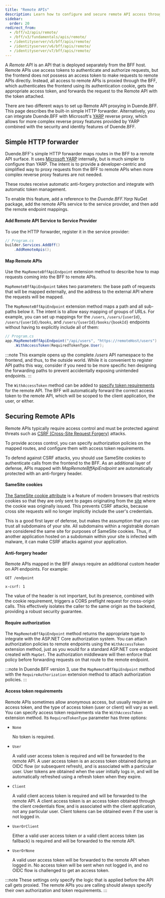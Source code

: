 ```yaml
---
title: "Remote APIs"
description: Learn how to configure and secure remote API access through BFF using HTTP forwarding and token management.
sidebar:
  order: 20
redirect_from:
  - /bff/v2/apis/remote/
  - /bff/v3/fundamentals/apis/remote/
  - /identityserver/v5/bff/apis/remote/
  - /identityserver/v6/bff/apis/remote/
  - /identityserver/v7/bff/apis/remote/
---
```


A _Remote API_ is an API that is deployed separately from the BFF host. Remote APIs use access tokens to authenticate and authorize requests, but the frontend does not possess an access token to make requests to remote APIs directly. Instead, all access to remote APIs is proxied through the BFF, which authenticates the frontend using its authentication cookie, gets the appropriate access token, and forwards the request to the Remote API with the token attached.

There are two different ways to set up Remote API proxying in Duende.BFF. This page describes the built-in simple HTTP forwarder. Alternatively, you can integrate Duende.BFF with Microsoft's [YARP](/bff/fundamentals/apis/yarp) reverse proxy, which allows for more complex reverse proxy features provided by YARP combined with the security and identity features of Duende.BFF.

## Simple HTTP forwarder

Duende.BFF's simple HTTP forwarder maps routes in the BFF to a remote API surface. It uses [Microsoft YARP](https://github.com/microsoft/reverse-proxy) internally, but is much simpler to configure than YARP. The intent is to provide a developer-centric and simplified way to proxy requests from the BFF to remote APIs when more complex reverse proxy features are not needed.

These routes receive automatic anti-forgery protection and integrate with automatic token management.

To enable this feature, add a reference to the *Duende.BFF.Yarp* NuGet package, add the remote APIs service to the service provider, and then add the remote endpoint mappings.

#### Add Remote API Service to Service Provider

To use the HTTP forwarder, register it in the service provider:

```csharp {3}
// Program.cs
builder.Services.AddBff()
    .AddRemoteApis();
```

#### Map Remote APIs

Use the `MapRemoteBffApiEndpoint` extension method to describe how to map requests coming into the BFF to remote APIs.

`MapRemoteBffApiEndpoint` takes two parameters: the base path of requests that will be mapped externally, and the address to the external API where the requests will be mapped.

The `MapRemoteBffApiEndpoint` extension method maps a path and all sub-paths below it. The intent is to allow easy mapping of groups of URLs. For example, you can set up mappings for the `/users`, `/users/{userId}`, `/users/{userId}/books`, and `/users/{userId}/books/{bookId}` endpoints without having to explicitly include all of them:

```csharp
// Program.cs
app.MapRemoteBffApiEndpoint("/api/users", "https://remoteHost/users")
    .WithAccessToken(RequiredTokenType.User);
```

:::note
This example opens up the complete */users* API namespace to the frontend, and thus, to the outside world. While it is convenient to register API paths this way, consider if you need to be more specific hen designing the forwarding paths to prevent accidentally exposing unintended endpoints.
:::

The `WithAccessToken` method can be added to [specify token requirements](#access-token-requirements) for the remote API. The BFF will automatically forward the correct access token to the remote API, which will be scoped to the client application, the user, or either.

## Securing Remote APIs

Remote APIs typically require access control and must be protected against threats such as [CSRF (Cross-Site Request Forgery)](https://developer.mozilla.org/en-US/docs/Glossary/CSRF) attacks. 

To provide access control, you can specify authorization policies on the mapped routes, and configure them with access token requirements.

To defend against CSRF attacks, you should use SameSite cookies to authenticate calls from the frontend to the BFF. As an additional layer of defense, APIs mapped with *MapRemoteBffApiEndpoint* are automatically protected with an anti-forgery header. 

#### SameSite cookies

[The SameSite cookie attribute](https://developer.mozilla.org/en-US/docs/Web/HTTP/Headers/Set-Cookie#samesitesamesite-value) is a feature of modern browsers that restricts cookies so that they are only sent to pages originating from the [site](https://developer.mozilla.org/en-US/docs/Glossary/Site) where the cookie was originally issued. This prevents CSRF attacks, because cross site requests will no longer implicitly include the user's credentials.

This is a good first layer of defense, but makes the assumption that you can trust all subdomains of your site. All subdomains within a registrable domain are considered the same site for purposes of SameSite cookies. Thus, if another application hosted on a subdomain within your site is infected with malware, it can make CSRF attacks against your application.

#### Anti-forgery header

Remote APIs mapped in the BFF always require an additional custom header on API endpoints. For example:

```text
GET /endpoint

x-csrf: 1
```

The value of the header is not important, but its presence, combined with the cookie requirement, triggers a CORS preflight request for cross-origin calls. This effectively isolates the caller to the same origin as the backend, providing a robust security guarantee. 

#### Require authorization

The `MapRemoteBffApiEndpoint` method returns the appropriate type to integrate with the ASP.NET Core authorization system. You can attach authorization policies to remote endpoints using the `WithAccessToken` extension method, just as you would for a standard ASP.NET core endpoint created with `MapGet`. The authorization middleware will then enforce that policy before forwarding requests on that route to the remote endpoint.

:::note
In Duende.BFF version 3, use the `MapRemoteBffApiEndpoint` method with the `RequireAuthorization` extension method to attach authorization policies.
:::

#### Access token requirements

Remote APIs sometimes allow anonymous access, but usually require an access token, and the type of access token (user or client) will vary as well. You can specify access token requirements via the `WithAccessToken` extension method. Its `RequiredTokenType` parameter has three options:

* `None`

    No token is required.

* `User`

    A valid user access token is required and will be forwarded to the remote API. A user access token is an access token obtained during an OIDC flow (or subsequent refresh), and is associated with a particular user. User tokens are obtained when the user initially logs in, and will be automatically refreshed using a refresh token when they expire.

* `Client`

    A valid client access token is required and will be forwarded to the remote API. A client access token is an access token obtained through the client credentials flow, and is associated with the client application, not any particular user. Client tokens can be obtained even if the user is not logged in.

* `UserOrClient`

    Either a valid user access token or a valid client access token (as fallback) is required and will be forwarded to the remote API.

* `UserOrNone`

    A valid user access token will be forwarded to the remote API when logged in. No access token will be sent when not logged in, and no OIDC flow is challenged to get an access token.

:::note
These settings only specify the logic that is applied before the API call gets proxied. The remote APIs you are calling should always specify their own authorization and token requirements.
:::
